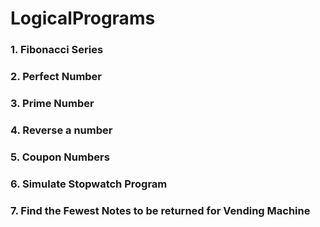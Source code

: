 # LogicalPrograms

### 1. Fibonacci Series

### 2. Perfect Number

### 3. Prime Number

### 4. Reverse a number

### 5. Coupon Numbers

### 6. Simulate Stopwatch Program

### 7. Find the Fewest Notes to be returned for Vending Machine
